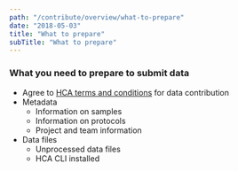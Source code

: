 ```yaml
---
path: "/contribute/overview/what-to-prepare"
date: "2018-05-03"
title: "What to prepare"
subTitle: "What to prepare"
---
```


### What you need to prepare to submit data

* Agree to [HCA terms and conditions]() for data contribution
* Metadata
    * Information on samples
    * Information on protocols
    * Project and team information
* Data files
    * Unprocessed data files
    * HCA CLI installed

